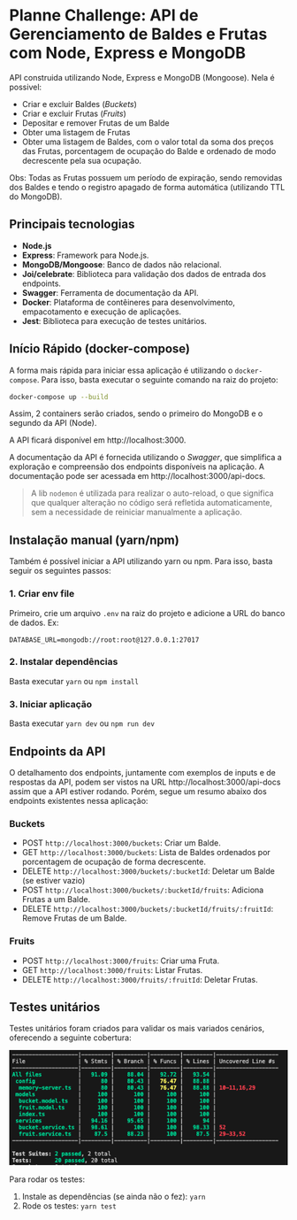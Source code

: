 # Planne Challenge: API de Gerenciamento de Baldes e Frutas com Node, Express e MongoDB

API construida utilizando Node, Express e MongoDB (Mongoose).
Nela é possivel:
- Criar e excluir Baldes (*Buckets*)
- Criar e excluir Frutas (*Fruits*)
- Depositar e remover Frutas de um Balde
- Obter uma listagem de Frutas
- Obter uma listagem de Baldes, com o valor total da soma dos preços das Frutas, porcentagem de ocupação do Balde e ordenado de modo decrescente pela sua ocupação.

Obs: Todas as Frutas possuem um período de expiração, sendo removidas dos Baldes e tendo o registro apagado de forma automática (utilizando TTL do MongoDB).

## Principais tecnologias

- **Node.js**
- **Express**: Framework para Node.js.
- **MongoDB/Mongoose**: Banco de dados não relacional.
- **Joi/celebrate**: Biblioteca para validação dos dados de entrada dos endpoints.
- **Swagger**: Ferramenta de documentação da API.
- **Docker**: Plataforma de contêineres para desenvolvimento, empacotamento e execução de aplicações.
- **Jest**: Biblioteca para execução de testes unitários.


## Início Rápido (docker-compose)

A forma mais rápida para iniciar essa aplicação é utilizando o `docker-compose`.
Para isso, basta executar o seguinte comando na raiz do projeto:

```bash
docker-compose up --build
```

Assim, 2 containers serão criados, sendo o primeiro do MongoDB e o segundo da API (Node).

A API ficará disponível em http://localhost:3000.

A documentação da API é fornecida utilizando o *Swagger*, que simplifica a exploração e compreensão dos endpoints disponíveis na aplicação. A documentação pode ser acessada em http://localhost:3000/api-docs.

> A lib `nodemon` é utilizada para realizar o auto-reload, o que significa que qualquer alteração no código será refletida automaticamente, sem a necessidade de reiniciar manualmente a aplicação.

## Instalação manual (yarn/npm)

Também é possível iniciar a API utilizando yarn ou npm. Para isso, basta seguir os seguintes passos:

### 1. Criar env file

Primeiro, crie um arquivo `.env` na raiz do projeto e adicione a URL do banco de dados. Ex:
```
DATABASE_URL=mongodb://root:root@127.0.0.1:27017
```

### 2. Instalar dependências

Basta executar `yarn` ou `npm install`

### 3. Iniciar aplicação

Basta executar `yarn dev` ou `npm run dev`

## Endpoints da API

O detalhamento dos endpoints, juntamente com exemplos de inputs e de respostas da API, podem ser vistos na URL http://localhost:3000/api-docs assim que a API estiver rodando. Porém, segue um resumo abaixo dos endpoints existentes nessa aplicação:

### Buckets

- POST `http://localhost:3000/buckets`: Criar um Balde.
- GET `http://localhost:3000/buckets`: Lista de Baldes ordenados por porcentagem de ocupação de forma decrescente.
- DELETE `http://localhost:3000/buckets/:bucketId`: Deletar um Balde (se estiver vazio)
- POST `http://localhost:3000/buckets/:bucketId/fruits`: Adiciona Frutas a um Balde.
- DELETE `http://localhost:3000/buckets/:bucketId/fruits/:fruitId`: Remove Frutas de um Balde.

### Fruits
- POST `http://localhost:3000/fruits`: Criar uma Fruta.
- GET `http://localhost:3000/fruits`: Listar Frutas.
- DELETE `http://localhost:3000/fruits/:fruitId`: Deletar Frutas.

## Testes unitários

Testes unitários foram criados para validar os mais variados cenários, oferecendo a seguinte cobertura:

![alt text](jest-coverage.png)

Para rodar os testes:

1. Instale as dependências (se ainda não o fez): `yarn`
2. Rode os testes: `yarn test`

